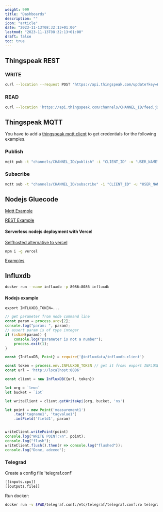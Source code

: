 ```yaml
---
weight: 999
title: "Dashboards"
description: ""
icon: "article"
date: "2023-11-13T08:32:13+01:00"
lastmod: "2023-11-13T08:32:13+01:00"
draft: false
toc: true
---
```


## Thingspeak REST

### WRITE

```bash
curl --location --request POST 'https://api.thingspeak.com/update?key=WRITE_API_KEY&field1=42'
```

### READ

```bash
curl --location 'https://api.thingspeak.com/channels/CHANNEL_ID/feed.json?key=READ_API_KEY'
```

## Thingspeak MQTT

You have to add a [thingspeak mqtt client](https://thingspeak.com/devices/mqtt) to get credentials for the following examples.

### Publish

```bash
mqtt pub -t "channels/CHANNEL_ID/publish" -i "CLIENT_ID" -u "USER_NAME" -P "PASSWORD" -h "mqtt3.thingspeak.com" -m "field1=3000"
```

### Subscribe

```bash
mqtt sub -t "channels/CHANNEL_ID/subscribe" -i "CLIENT_ID" -u "USER_NAME" -P "PASSWORD" -h "mqtt3.thingspeak.com" -m
```

## Nodejs Gluecode

[Mqtt Example](https://github.com/tamberg/fhnw-iot/blob/master/09/Nodejs/TtnToThingSpeakAdapterMqtt.js)

[REST Example](https://github.com/tamberg/fhnw-iot/blob/master/09/Nodejs/TtnToThingSpeakAdapter.js)

#### Serverless nodejs deployment with Vercel

[Selfhosted alternative to vercel](https://caprover.com/)

```bash
npm i -g vercel
```

[Examples](https://github.com/vercel/vercel/tree/main/examples)


## Influxdb

```bash
docker run --name influxdb -p 8086:8086 influxdb
```

#### Nodejs example

`export INFLUXDB_TOKEN=...`

```javascript
// get parameter from node command line
const param = process.argv[2];
console.log("param: ", param);
// assert param is of type integer
if (isNaN(param)) {
    console.log("parameter is not a number");
    process.exit(1);
}

const {InfluxDB, Point} = require('@influxdata/influxdb-client')

const token = process.env.INFLUXDB_TOKEN // get it from: export INFLUXDB_TOKEN=...
const url = 'http://localhost:8086'

const client = new InfluxDB({url, token})

let org = `leon`
let bucket = `iot`

let writeClient = client.getWriteApi(org, bucket, 'ns')

let point = new Point('measurement1')
    .tag('tagname1', 'tagvalue1')
    .intField('field1', param)


writeClient.writePoint(point)
console.log("WRITE POINT:\n", point);
console.log("flush");
writeClient.flush().then(r => console.log("flushed"));
console.log("Done, adeeee");
```

### Telegrad

Create a config file 'telegraf.conf'

```bash
[[inputs.cpu]]
[[outputs.file]]
```

Run docker:

```bash
docker run -v $PWD/telegraf.conf:/etc/telegraf/telegraf.conf:ro telegraf
```

